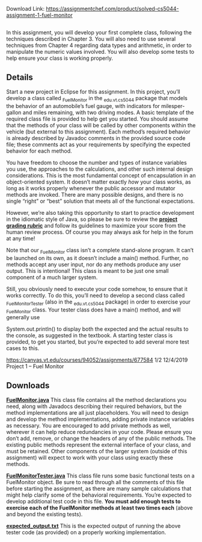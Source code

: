 Download Link: https://assignmentchef.com/product/solved-cs5044-assignment-1-fuel-monitor
<br>
<h2></h2>

In this assignment, you will develop your first complete class, following the techniques described in Chapter 3. You will also need to use several techniques from Chapter 4 regarding data types and arithmetic, in order to manipulate the numeric values involved.  You will also develop some tests to help ensure your class is working properly.

<h2>Details</h2>

Start a new project in Eclipse for this assignment.  In this project, you’ll develop a class called <sub>FuelMonitor</sub> in the <sub>edu.vt.cs5044</sub> package that models the behavior of an automobile’s fuel gauge, with indicators for milesper-gallon and miles remaining, with two driving modes.  A basic template of the required class file is provided to help get you started.  You should assume that the methods of your class will be called by other components within the vehicle (but external to this assignment).  Each method’s required behavior is already described by Javadoc comments in the provided source code file; these comments act as your requirements by specifying the expected behavior for each method.

You have freedom to choose the number and types of instance variables you use, the approaches to the calculations, and other such internal design considerations.  This is the most fundamental concept of encapsulation in an object-oriented system.  It doesn’t matter exactly <em>how</em> your class works, as long as it works properly whenever the public accessor and mutator methods are invoked.  There are many possible designs, and there is no single “right” or “best” solution that meets all of the functional expectations.

However, we’re also taking this opportunity to start to practice development in the idiomatic style of Java, so please be sure to review the <a href="https://canvas.vt.edu/courses/94052/pages/project-grading-rubric-80-point"><strong>pro</strong></a><a href="https://canvas.vt.edu/courses/94052/pages/project-grading-rubric-80-point"><strong>j</strong></a><a href="https://canvas.vt.edu/courses/94052/pages/project-grading-rubric-80-point"><strong>ect </strong></a><a href="https://canvas.vt.edu/courses/94052/pages/project-grading-rubric-80-point"><strong>g</strong></a><a href="https://canvas.vt.edu/courses/94052/pages/project-grading-rubric-80-point"><strong>radin</strong></a><a href="https://canvas.vt.edu/courses/94052/pages/project-grading-rubric-80-point"><strong>g</strong></a><a href="https://canvas.vt.edu/courses/94052/pages/project-grading-rubric-80-point"><strong> rubric</strong></a> and follow its guidelines to maximize your score from the human review process.  Of course you may always ask for help in the forum at any time!

Note that our <sub>FuelMonitor</sub> class isn’t a complete stand-alone program.  It can’t be launched on its own, as it doesn’t include a main() method.  Further, no methods accept any user input, nor do any methods produce any user output.  This is intentional!  This class is meant to be just one small component of a much larger system.

Still, you obviously need to execute your code somehow, to ensure that it works correctly.  To do this, you’ll need to develop a second class called <sub>FuelMonitorTester</sub> (also in the <sub>edu.vt.cs5044</sub> package) in order to exercise your <sub>FuelMonitor</sub> class.  Your tester class does have a main() method, and will generally use

System.out.println() to display both the expected and the actual results to the console, as suggested in the textbook.  A starting tester class is provided, to get you started, but you’re expected to add several more test cases to this.

https://canvas.vt.edu/courses/94052/assignments/677584     1/2 12/4/2019          Project 1 – Fuel Monitor

<h2> Downloads</h2>

<strong><u> </u></strong><a href="https://canvas.vt.edu/courses/94052/files/10623286/download?wrap=1"><strong>FuelMonitor</strong></a><a href="https://canvas.vt.edu/courses/94052/files/10623286/download?wrap=1"><strong>.j</strong></a><a href="https://canvas.vt.edu/courses/94052/files/10623286/download?wrap=1"><strong>ava</strong></a> This class file contains all the method declarations you need, along with Javadocs describing their required behaviors, but the method implementations are all just placeholders.  You will need to design and develop the method implementations, adding private instance variables as necessary.  You are encouraged to add private methods as well, wherever it can help reduce redundancies in your code.  Please ensure you don’t add, remove, or change the headers of any of the public methods.  The existing public methods represent the external interface of your class, and must be retained.  Other components of the larger system (outside of this assignment) will expect to work with your class using exactly these methods.

<strong><u> </u></strong><a href="https://canvas.vt.edu/courses/94052/files/10623287/download?wrap=1"><strong>FuelMonitorTester</strong></a><a href="https://canvas.vt.edu/courses/94052/files/10623287/download?wrap=1"><strong>.j</strong></a><a href="https://canvas.vt.edu/courses/94052/files/10623287/download?wrap=1"><strong>ava</strong></a> This class file runs some basic functional tests on a FuelMonitor object.  Be sure to read through all the comments of this file before starting the assignment, as there are many sample calculations that might help clarify some of the behavioral requirements.  You’re expected to develop additional test code in this file. <strong> You must add enough tests to exercise each of the FuelMonitor methods at least two times each</strong> (above and beyond the existing tests).

<strong><u> </u></strong><a href="https://canvas.vt.edu/courses/94052/files/10623285/download?wrap=1"><strong>expected_output.txt</strong></a> This is the expected output of running the above tester code (as provided) on a properly working implementation.